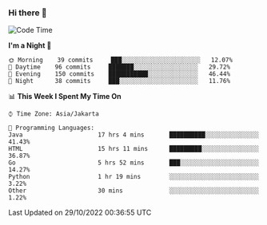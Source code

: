 ### Hi there 👋

<!--
**rmsubekti/rmsubekti** is a ✨ _special_ ✨ repository because its `README.md` (this file) appears on your GitHub profile.

Here are some ideas to get you started:

- 🔭 I’m currently working on ...
- 🌱 I’m currently learning ...
- 👯 I’m looking to collaborate on ...
- 🤔 I’m looking for help with ...
- 💬 Ask me about ...
- 📫 How to reach me: ...
- 😄 Pronouns: ...
- ⚡ Fun fact: ...
-->

<!--START_SECTION:waka-->
![Code Time](http://img.shields.io/badge/Code%20Time-634%20hrs%2051%20mins-blue)

**I'm a Night 🦉** 

```text
🌞 Morning    39 commits     ███░░░░░░░░░░░░░░░░░░░░░░   12.07% 
🌆 Daytime    96 commits     ███████░░░░░░░░░░░░░░░░░░   29.72% 
🌃 Evening    150 commits    ███████████░░░░░░░░░░░░░░   46.44% 
🌙 Night      38 commits     ███░░░░░░░░░░░░░░░░░░░░░░   11.76%

```


📊 **This Week I Spent My Time On** 

```text
⌚︎ Time Zone: Asia/Jakarta

💬 Programming Languages: 
Java                     17 hrs 4 mins       ██████████░░░░░░░░░░░░░░░   41.43% 
HTML                     15 hrs 11 mins      █████████░░░░░░░░░░░░░░░░   36.87% 
Go                       5 hrs 52 mins       ███░░░░░░░░░░░░░░░░░░░░░░   14.27% 
Python                   1 hr 19 mins        ░░░░░░░░░░░░░░░░░░░░░░░░░   3.22% 
Other                    30 mins             ░░░░░░░░░░░░░░░░░░░░░░░░░   1.22%

```


 Last Updated on 29/10/2022 00:36:55 UTC
<!--END_SECTION:waka-->
